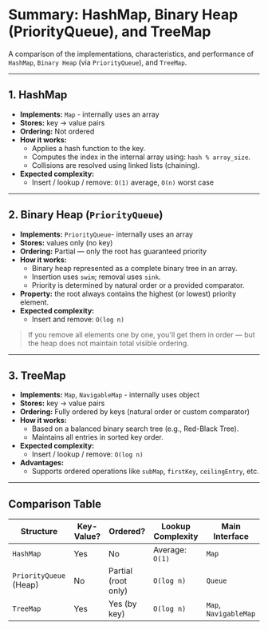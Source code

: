 # Summary: HashMap, Binary Heap (PriorityQueue), and TreeMap

A comparison of the implementations, characteristics, and performance of `HashMap`, `Binary Heap` (via `PriorityQueue`), and `TreeMap`.

---

## 1. HashMap

- **Implements:** `Map` - internally uses an array
- **Stores:** key → value pairs
- **Ordering:** Not ordered
- **How it works:**
    - Applies a hash function to the key.
    - Computes the index in the internal array using: `hash % array_size`.
    - Collisions are resolved using linked lists (chaining).
- **Expected complexity:**
    - Insert / lookup / remove: `O(1)` average, `O(n)` worst case

---

## 2. Binary Heap (`PriorityQueue`)

- **Implements:** `PriorityQueue`- internally uses an array
- **Stores:** values only (no key)
- **Ordering:** Partial — only the root has guaranteed priority
- **How it works:**
    - Binary heap represented as a complete binary tree in an array.
    - Insertion uses `swim`; removal uses `sink`.
    - Priority is determined by natural order or a provided comparator.
- **Property:** the root always contains the highest (or lowest) priority element.
- **Expected complexity:**
    - Insert and remove: `O(log n)`

> If you remove all elements one by one, you'll get them in order — but the heap does not maintain total visible ordering.



---

## 3. TreeMap

- **Implements:** `Map`, `NavigableMap` - internally uses object
- **Stores:** key → value pairs
- **Ordering:** Fully ordered by keys (natural order or custom comparator)
- **How it works:**
    - Based on a balanced binary search tree (e.g., Red-Black Tree).
    - Maintains all entries in sorted key order.
- **Expected complexity:**
    - Insert / lookup / remove: `O(log n)`
- **Advantages:**
    - Supports ordered operations like `subMap`, `firstKey`, `ceilingEntry`, etc.

---

## Comparison Table

| Structure               | Key-Value? | Ordered?               | Lookup Complexity     | Main Interface         |
|-------------------------|------------|-------------------------|------------------------|-------------------------|
| `HashMap`               | Yes        | No                      | Average: `O(1)`        | `Map`                   |
| `PriorityQueue` (Heap)  | No         | Partial (root only)     | `O(log n)`             | `Queue`                 |
| `TreeMap`               | Yes        | Yes (by key)            | `O(log n)`             | `Map`, `NavigableMap`   |


